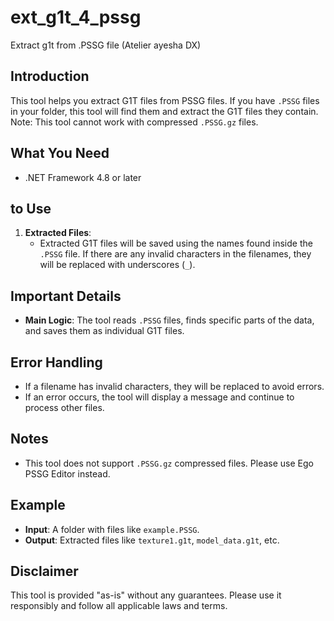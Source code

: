 # ext_g1t_4_pssg
Extract g1t from .PSSG file (Atelier ayesha DX)
## Introduction
This tool helps you extract G1T files from PSSG files. If you have `.PSSG` files in your folder, this tool will find them and extract the G1T files they contain. Note: This tool cannot work with compressed `.PSSG.gz` files.

## What You Need
- .NET Framework 4.8 or later

## to Use
1. **Extracted Files**:
   - Extracted G1T files will be saved using the names found inside the `.PSSG` file. If there are any invalid characters in the filenames, they will be replaced with underscores (`_`).

## Important Details
- **Main Logic**: The tool reads `.PSSG` files, finds specific parts of the data, and saves them as individual G1T files.

## Error Handling
- If a filename has invalid characters, they will be replaced to avoid errors.
- If an error occurs, the tool will display a message and continue to process other files.

## Notes
- This tool does not support `.PSSG.gz` compressed files. Please use Ego PSSG Editor instead.

## Example
- **Input**: A folder with files like `example.PSSG`.
- **Output**: Extracted files like `texture1.g1t`, `model_data.g1t`, etc.

## Disclaimer
This tool is provided "as-is" without any guarantees. Please use it responsibly and follow all applicable laws and terms.

